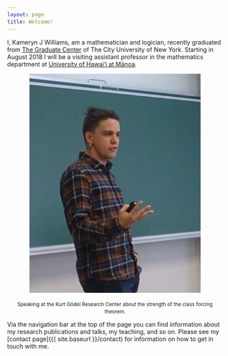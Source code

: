 ```yaml
---
layout: page
title: Welcome!
---
```


I, Kameryn J Williams, am a mathematician and logician, recently graduated from [The Graduate Center](https://www.gc.cuny.edu/Page-Elements/Academics-Research-Centers-Initiatives/Doctoral-Programs/Mathematics) of The City University of New York. Starting in August 2018 I will be a visiting assistant professor in the mathematics department at [University of Hawai‘i at Mānoa](https://math.hawaii.edu/). 

<center>
<img src="/pics/kam.jpg">
  
<p><small>Speaking at the Kurt Gödel Research Center about the strength of the class forcing theorem.</small></p>
</center>

Via the navigation bar at the top of the page you can find information about my research publications and talks, my teaching, and so on. Please see my [contact page]({{ site.baseurl }}/contact) for information on how to get in touch with me.
